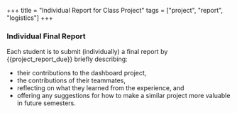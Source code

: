 +++
title = "Individual Report for Class Project"
tags = ["project", "report", "logistics"]
+++

### Individual Final Report

Each student is to submit (individually) a final report by {{project_report_due}} briefly describing:
- their contributions to the dashboard project,
- the contributions of their teammates,
- reflecting on what they learned from the experience, and
- offering any suggestions for how to make a similar project more valuable in future semesters.
